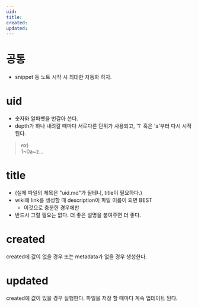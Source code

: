 ```yaml
---
uid: 
title:
created: 
updated: 
---
```


# 공통

- snippet 등 노트 시작 시 최대한 자동화 하자.

# uid
 
- 숫자와 알파벳을 번갈아 쓴다.
- depth가 하나 내려갈 때마다 서로다른 단위가 사용되고, '1' 혹은 'a'부터 다시 시작된다.
 
> ex)  
> 1~0a~z...

# title

- (실제 파일의 제목은 "uid.md"가 될테니, title이 필요하다.)
- wiki에 link를 생성할 때 description이 파일 이름이 되면 BEST
  - 이것으로 충분한 경우에만
- 반드시 그럴 필요는 없다. 더 좋은 설명을 붙여주면 더 좋다.

# created

created에 값이 없을 경우 또는 metadata가 없을 경우 생성한다.

# updated

created에 값이 있을 경우 실행한다. 파일을 저장 할 때마다 계속 업데이트 된다.
